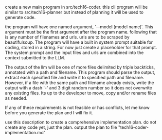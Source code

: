 create a new main program in src/tech16-coder. this cli program will be similar to src/tech16-planner but instead of planning it will be used to generate code.

the program will have one named argument, '--model (model name)'. This argument must be the first argument after the program name. following that is any number of filenames and urls.
urls are to be scraped by beautifulsoup.
The program will have a built in system prompt suitable for coding, stored in a string. For now just create a placeholder for that prompt.
The system prompt and the input files and urls are combined into the context submitted to the LLM.

The output of the llm will be one of more files delimited by triple backticks, annotated with a path and filename. This program should parse the output, extract each specified file and write it to specified path and filename. However, if a file with the same path and filename already exists, write the output with a dash '-' and 3 digit random number so it does not overwrite any existing files. Its up to the developer to move, copy and/or rename files as needed.

If any of these requirements is not feasible or has conflicts, let me know before you generate the plan and I will fix it.

use this description to create a comprehensive implementation plan. do not create any code yet, just the plan. output the plan to file "tech16-coder-implementation.md"
